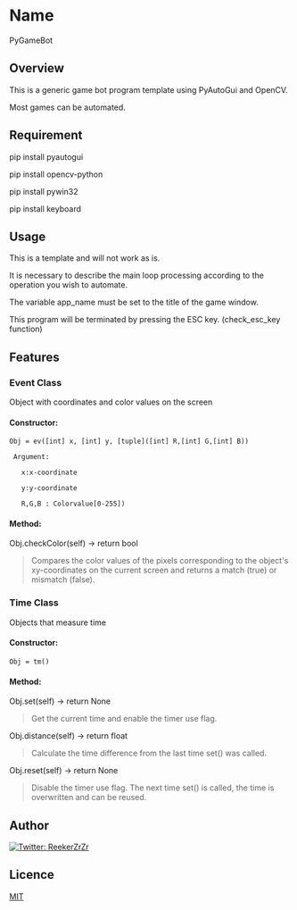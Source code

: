 # Name
PyGameBot

## Overview
This is a generic game bot program template using PyAutoGui and OpenCV.

Most games can be automated.

## Requirement
pip install pyautogui

pip install opencv-python

pip install pywin32

pip install keyboard


## Usage
This is a template and will not work as is.

It is necessary to describe the main loop processing according to the operation you wish to automate.

The variable app_name must be set to the title of the game window.

This program will be terminated by pressing the ESC key. (check_esc_key function)

## Features
### Event Class

Object with coordinates and color values on the screen

#### Constructor:

    Obj = ev([int] x, [int] y, [tuple]([int] R,[int] G,[int] B))
 
     Argument:
     
       x:x-coordinate
       
       y:y-coordinate
       
       R,G,B : Colorvalue[0-255])
  
#### Method:

Obj.checkColor(self) -> return bool
>Compares the color values of the pixels corresponding to the object's xy-coordinates on the current screen and returns a match (true) or mismatch (false).

### Time Class

Objects that measure time

#### Constructor:

    Obj = tm()
 
#### Method:

Obj.set(self) -> return None
>Get the current time and enable the timer use flag.

Obj.distance(self) -> return float
>Calculate the time difference from the last time set() was called.

Obj.reset(self) -> return None
>Disable the timer use flag. The next time set() is called, the time is overwritten and can be reused.    

## Author
[![Twitter: ReekerZrZr](https://img.shields.io/twitter/follow/ReekerZrZr?style=social)](https://x.com/ReekerZrZr)

## Licence

[MIT](https://opensource.org/licenses/mit-license.php)
